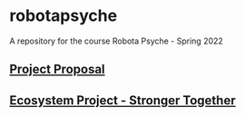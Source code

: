 # robotapsyche
A repository for the course Robota Psyche - Spring 2022 

## [Project Proposal](https://github.com/sarahalyahya/robotapsyche/tree/main/jan31)
## [Ecosystem Project - Stronger Together](https://github.com/sarahalyahya/robotapsyche/tree/main/feb14)
